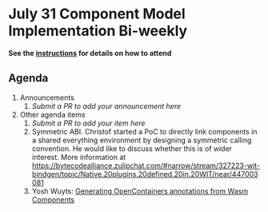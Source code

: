# July 31 Component Model Implementation Bi-weekly

**See the [instructions](../README.md) for details on how to attend**

## Agenda
1. Announcements
    1. _Submit a PR to add your announcement here_
1. Other agenda items
    1. _Submit a PR to add your item here_
    2. Symmetric ABI. 
       Christof started a PoC to directly link components in a shared everything environment 
       by designing a symmetric calling convention. He would like to discuss whether this is of wider interest.
       More information at https://bytecodealliance.zulipchat.com/#narrow/stream/327223-wit-bindgen/topic/Native.20plugins.20defined.20in.20WIT/near/447003081
    3. Yosh Wuyts: [Generating OpenContainers annotations from Wasm Components](https://github.com/WebAssembly/tool-conventions/issues/230)
